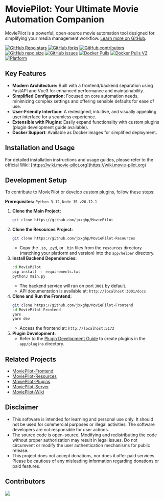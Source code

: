 # MoviePilot: Your Ultimate Movie Automation Companion

MoviePilot is a powerful, open-source movie automation tool designed for simplifying your media management workflow.  [Learn more on GitHub](https://github.com/jxxghp/MoviePilot).

[![GitHub Repo stars](https://img.shields.io/github/stars/jxxghp/MoviePilot?style=for-the-badge)](https://github.com/jxxghp/MoviePilot)
[![GitHub forks](https://img.shields.io/github/forks/jxxghp/MoviePilot?style=for-the-badge)](https://github.com/jxxghp/MoviePilot)
[![GitHub contributors](https://img.shields.io/github/contributors/jxxghp/MoviePilot?style=for-the-badge)](https://github.com/jxxghp/MoviePilot)
[![GitHub repo size](https://img.shields.io/github/repo-size/jxxghp/MoviePilot?style=for-the-badge)](https://github.com/jxxghp/MoviePilot)
[![GitHub issues](https://img.shields.io/github/issues/jxxghp/MoviePilot?style=for-the-badge)](https://github.com/jxxghp/MoviePilot)
[![Docker Pulls](https://img.shields.io/docker/pulls/jxxghp/moviepilot?style=for-the-badge)](https://hub.docker.com/r/jxxghp/moviepilot)
[![Docker Pulls V2](https://img.shields.io/docker/pulls/jxxghp/moviepilot-v2?style=for-the-badge)](https://hub.docker.com/r/jxxghp/moviepilot-v2)
[![Platform](https://img.shields.io/badge/platform-Windows%20%7C%20Linux%20%7C%20Synology-blue?style=for-the-badge)](https://github.com/jxxghp/MoviePilot)


## Key Features

*   **Modern Architecture:** Built with a frontend/backend separation using FastAPI and Vue3 for enhanced performance and maintainability.
*   **Simplified Configuration:** Focused on core automation needs, minimizing complex settings and offering sensible defaults for ease of use.
*   **User-Friendly Interface:** A redesigned, intuitive, and visually appealing user interface for a seamless experience.
*   **Extensible with Plugins**: Easily expand functionality with custom plugins (plugin development guide available).
*   **Docker Support**: Available as Docker images for simplified deployment.

## Installation and Usage

For detailed installation instructions and usage guides, please refer to the official Wiki: [https://wiki.movie-pilot.org](https://wiki.movie-pilot.org)

## Development Setup

To contribute to MoviePilot or develop custom plugins, follow these steps:

**Prerequisites:**  `Python 3.12`, `Node JS v20.12.1`

1.  **Clone the Main Project:**
    ```bash
    git clone https://github.com/jxxghp/MoviePilot
    ```
2.  **Clone the Resources Project:**
    ```bash
    git clone https://github.com/jxxghp/MoviePilot-Resources
    ```
    *   Copy the `.so`, `.pyd`, or `.bin` files from the `resources` directory (matching your platform and version) into the `app/helper` directory.
3.  **Install Backend Dependencies:**
    ```bash
    cd MoviePilot
    pip install -r requirements.txt
    python3 main.py
    ```
    *   The backend service will run on port `3001` by default.
    *   API documentation is available at: `http://localhost:3001/docs`
4.  **Clone and Run the Frontend:**
    ```bash
    git clone https://github.com/jxxghp/MoviePilot-Frontend
    cd MoviePilot-Frontend
    yarn
    yarn dev
    ```
    *   Access the frontend at: `http://localhost:5173`
5.  **Plugin Development:**
    *   Refer to the [Plugin Development Guide](https://wiki.movie-pilot.org/zh/plugindev) to create plugins in the `app/plugins` directory.

## Related Projects

*   [MoviePilot-Frontend](https://github.com/jxxghp/MoviePilot-Frontend)
*   [MoviePilot-Resources](https://github.com/jxxghp/MoviePilot-Resources)
*   [MoviePilot-Plugins](https://github.com/jxxghp/MoviePilot-Plugins)
*   [MoviePilot-Server](https://github.com/jxxghp/MoviePilot-Server)
*   [MoviePilot-Wiki](https://github.com/jxxghp/MoviePilot-Wiki)

## Disclaimer

*   This software is intended for learning and personal use only.  It should not be used for commercial purposes or illegal activities. The software developers are not responsible for user actions.
*   The source code is open-source. Modifying and redistributing the code without proper authorization may result in legal issues. Do not circumvent or modify the user authentication mechanisms for public release.
*   This project does not accept donations, nor does it offer paid services. Please be cautious of any misleading information regarding donations or paid features.

## Contributors

<a href="https://github.com/jxxghp/MoviePilot/graphs/contributors">
  <img src="https://contrib.rocks/image?repo=jxxghp/MoviePilot" />
</a>